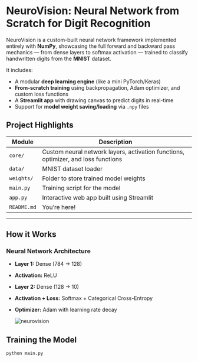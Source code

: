 
# NeuroVision: Neural Network from Scratch for Digit Recognition

NeuroVision is a custom-built neural network framework implemented entirely with **NumPy**, showcasing the full forward and backward pass mechanics — from dense layers to softmax activation — trained to classify handwritten digits from the **MNIST** dataset.

It includes:

- A modular **deep learning engine** (like a mini PyTorch/Keras)
- **From-scratch training** using backpropagation, Adam optimizer, and custom loss functions
- A **Streamlit app** with drawing canvas to predict digits in real-time
- Support for **model weight saving/loading** via `.npy` files


## Project Highlights

| Module        | Description |
|---------------|-------------|
| `core/`       | Custom neural network layers, activation functions, optimizer, and loss functions |
| `data/`       | MNIST dataset loader |
| `weights/`    | Folder to store trained model weights |
| `main.py`     | Training script for the model |
| `app.py`      | Interactive web app built using Streamlit |
| `README.md`   | You’re here! |

---

## How it Works

### Neural Network Architecture

- **Layer 1:** Dense (784 → 128)
- **Activation:** ReLU
- **Layer 2:** Dense (128 → 10)
- **Activation + Loss:** Softmax + Categorical Cross-Entropy
- **Optimizer:** Adam with learning rate decay


  ![neurovision](https://github.com/user-attachments/assets/20febdb9-7479-4305-8493-e2002d097725)



## Training the Model

```bash
python main.py


